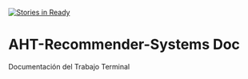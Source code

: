 [![Stories in Ready](https://badge.waffle.io/AHTRecommenderSystems/AHT-Docs.png?label=ready&title=Ready)](https://waffle.io/AHTRecommenderSystems/AHT-Docs)
# AHT-Recommender-Systems Doc
Documentación del Trabajo Terminal
